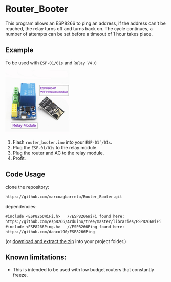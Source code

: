 # Router_Booter

This program allows an ESP8266 to ping an address, 
if the address can't be reached, 
the relay turns off and turns back on. The cycle continues,
a number of attempts can be set before a timeout of 1 hour takes place.

## Example

To be used with ```ESP-01/01s``` and ```Relay V4.0```

<img src="esp_relay.jpg" alt="drawing" width="200"/>

1. Flash ```router_booter.ino``` into your ```ESP-01`/01s```.
2. Plug the ```ESP-01/01s``` to the relay module.
3. Plug the router and AC to the relay module.
4. Profit.

## Code Usage

clone the repository:
        
    https://github.com/marcoagbarreto/Router_Booter.git

dependencies:

    #include <ESP8266WiFi.h>   //ESP8266WiFi found here: https://github.com/esp8266/Arduino/tree/master/libraries/ESP8266WiFi
    #include <ESP8266Ping.h>   //ESP8266Ping found here: https://github.com/dancol90/ESP8266Ping

(or [download and extract the zip](https://github.com/marcoagbarreto/Router_Booter/archive/refs/heads/main.zip) into your project folder.)

## Known limitations:
* This is intended to be used with low budget routers that constantly freeze.